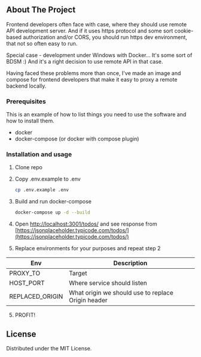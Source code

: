 <!-- ABOUT THE PROJECT -->
## About The Project

Frontend developers often face with case, where they should use remote API development server.
And if it uses https protocol and some sort cookie-based authorization and/or CORS, you should run https dev environment,
that not so often easy to run.

Special case - development under Windows with Docker... It's some sort of BDSM :)
And it's a right decision to use remote API in that case.

Having faced these problems more than once, I've made an image and compose for frontend developers that make it easy to proxy a remote backend locally.


### Prerequisites

This is an example of how to list things you need to use the software and how to install them.
* docker
* docker-compose (or docker with compose plugin)


### Installation and usage

1. Clone repo


2. Copy .env.example to .env
    ```sh
    cp .env.example .env
   ```

3. Build and run docker-compose
   ```sh
   docker-compose up -d --build
   ```
4. Open [http://localhost:3001/todos/](http://localhost:3001/todos/) and see response from [https://jsonplaceholder.typicode.com/todos/](https://jsonplaceholder.typicode.com/todos/)


5. Replace environments for your purposes and repeat step 2

| **Env**         | **Description**                                    |
|-----------------|----------------------------------------------------|
| PROXY_TO        | Target                                             |
| HOST_PORT       | Where service should listen                        |
| REPLACED_ORIGIN | What origin we should use to replace Origin header |

5. PROFIT!


<!-- LICENSE -->
## License

Distributed under the MIT License.

